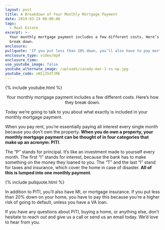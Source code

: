 ```yaml
---
layout: post
title: A Breakdown of Your Monthly Mortgage Payment
date: 2019-03-19 00:00:00
tags:
  - Real Estate
excerpt: >-
  Your monthly mortgage payment includes a few different costs. Here’s how they
  break down.
enclosure:
pullquote: 'If you put less than 20% down, you’ll also have to pay mortgage insurance.'
enclosure_type: video/mp4
enclosure_time:
use_youtube_image: false
youtube_alternate_image: /uploads/canady-mar-1-ss-np.jpg
youtube_code: xNIj35dfJRE
---
```


{% include youtube.html %}

<center>Your monthly mortgage payment includes a few different costs. Here’s how they break down.</center>

Today we’re going to talk to you about what exactly is included in your monthly mortgage payment.&nbsp;

When you pay rent, you’re essentially paying all interest every single month because you don’t own the property. **When you do own a property, your monthly mortgage payment can be thought of in four categories that make up an acronym: PITI**.

The “P” stands for principal. It’s like an investment made to yourself every month. The first “I” stands for interest, because the bank has to make something on the money they loaned to you. The “T” and the last “I” stand for taxes and insurance, which cover the home in case of disaster. **All of this is lumped into one monthly payment**.

{% include pullquote.html %}

In addition to PITI, you’ll also have MI, or mortgage insurance. If you put less than 20% down on your home, you have to pay this because you’re a higher risk of going to default, unless you have a VA loan.

If you have any questions about PITI, buying a home, or anything else, don’t hesitate to reach out and give us a call or send us an email today. We’d love to hear from you.